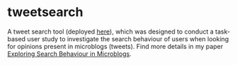 # tweetsearch
A tweet search tool (deployed [here](http://anistudy.adaptcentre.ie/tweetsearch/home.jsp)), which was designed to conduct a task-based user study to investigate the search behaviour of users when looking for opinions present in microblogs (tweets). Find more details in my paper [Exploring Search Behaviour in Microblogs](https://doi.org/10.14236/ewic/FDIA2017.8).
